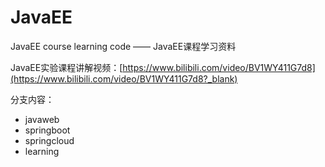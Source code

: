 # JavaEE
JavaEE course learning code —— JavaEE课程学习资料

JavaEE实验课程讲解视频：[https://www.bilibili.com/video/BV1WY411G7d8](https://www.bilibili.com/video/BV1WY411G7d8?_blank)

分支内容：
- javaweb
- springboot
- springcloud
- learning

